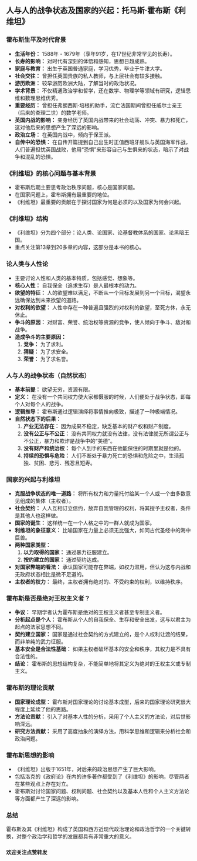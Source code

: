 ## 人与人的战争状态及国家的兴起：托马斯·霍布斯《利维坦》

### 霍布斯生平及时代背景

* **生活年份：** 1588年 - 1679年（享年91岁，在17世纪非常罕见的长寿）。
* **长寿的影响：** 对时代有深刻的体悟和感知，思想日趋成熟。
* **家庭与教育：** 出生于英国普通家庭，学习优秀，毕业于牛津大学。
* **社会交往：** 曾担任英国贵族的私人教师，与上层社会有较多接触。
* **游历欧洲：** 较早游历欧洲大陆，了解当时的政治状况。
* **学术背景：** 不仅精通政治学和哲学，还在数学、物理学等领域有研究，逻辑思维和数理思维优秀。
* **重要经历：** 曾担任弗朗西斯·培根的助手，流亡法国期间曾担任威尔士亲王（后来的查理二世）的数学老师。
* **英国内战的影响：** 亲身经历了英国内战带来的社会动荡、冲突、暴力和死亡，这对他后来的思想产生了深远的影响。
* **政治立场：** 在英国内战中，倾向于保王派。
* **自传中的恐惧：** 在自传开篇提到自己出生时正值西班牙舰队与英国海军作战，人们普遍担忧英国战败，他用“恐惧”来形容自己与生俱来的状态，暗示了对战争和混乱的恐惧。

### 《利维坦》的核心问题与基本背景

* 霍布斯后期主要思考政治秩序问题，核心是国家问题。
* 在国家问题上，霍布斯拥有最重要的地位。
* 《利维坦》最重要的贡献在于探讨国家为何是必须的以及国家为何会兴起。

### 《利维坦》结构

* 《利维坦》分为四个部分：论人类、论国家、论基督教体系的国家、论黑暗王国。
*  重点关注第13章到20多章的内容，这部分是本书的核心。

### 论人类与人性论

* 主要讨论人性和人类的基本特质，包括感觉、想象等。
* **核心人性：** 自我保全（追求生存）是人最根本的动力。
* **欲望的特征：** 人的欲望难以满足，不断从一个目标发展到另一个目标，渴望永远确保达到未来欲望的道路。
* **对权利的欲望：** 人性中存在一种普遍且强烈的对权利的欲望，至死方休，永无休止。
* **争斗的原因：** 对财富、荣誉、统治权等资源的竞争，使人倾向于争斗、敌对和战争。
* **造成争斗的主要原因：**
    1.  **竞争：** 为了求利。
    2.  **猜疑：** 为了求安全。
    3.  **荣誉：** 为了求名誉。

### 人与人的战争状态（自然状态）

* **基本前提：** 欲望无穷，资源有限。
* **定义：** 在没有一个共同权力使大家都慑服的时候，人们便处于战争状态，即每个人对每个人的战争。
* **逻辑推导：** 霍布斯通过逻辑演绎将事情推向极致，描述了一种极端情况。
* **自然状态下的后果：**
    1.  **产业无法存在：** 因为成果不稳定，缺乏基本的财产权和财产制度。
    2.  **没有公正与不公正：** 没有共同权力就没有法律，没有法律就无所谓公正与不公正，暴力和欺诈是战争中的“美德”。
    3.  **没有财产和统治权：** 每个人到手的东西在他能保住的时期里就是他的。
    4.  **持续的恐惧与危险：** 人们不断处于暴力死亡的恐惧和危险之中，生活孤独、贫困、悲污、残忍且短寿。

### 国家的兴起与利维坦

* **克服战争状态的唯一道路：** 将所有权力和力量托付给某一个人或一个由多数意见组成的集体（主权者）。
* **社会契约：** 人人互相订立信约，放弃自我管理的权利，将其授予主权者，条件是其他人也这样做。
* **国家的诞生：** 这样统一在一个人格之中的一群人就成为国家。
* **利维坦的象征意义：** 比喻国家在力量上必须无比强大，如同古代圣经中的海中巨兽。
* **两种国家类型：**
    1.  **以力取得的国家：** 通过暴力征服建立。
    2.  **按约建立的国家：** 通过契约达成。
* **对国家弊端的看法：** 承认国家可能存在弊端，如权力滥用，但认为这与内战和无政府状态相比是微不足道的。
* **主权者的权力：** 最终，主权者拥有绝对的、不受约束的权利，以维持秩序。

### 霍布斯是否是绝对王权主义者？

* **争议：** 早期学者认为霍布斯是绝对的王权主义者甚至专制主义者。
* **分析起点是个人：** 霍布斯从个人的自我保全、生存和安全出发，这与以君主为起点的法家思想不同。
* **契约建立国家：** 国家是通过社会契约的方式建立的，是个人权利让渡的结果，而非单纯的武力征服。
* **基本安全是合法性基础：** 如果主权者破坏基本的安全和秩序，其权力是不具有合法性的。
* **结论：** 霍布斯的思想结构复杂，不能简单地将其定义为绝对的王权主义或专制主义。

### 霍布斯的理论贡献

* **国家理论成型：** 霍布斯对国家理论的讨论基本成型，后来的国家理论研究很大程度上延续了他的思路。
* **方法论贡献：** 引入了对基本人性的分析，采用了个人主义的方法论，对后世影响深远。
* **研究方法贡献：** 采用了高度抽象的演绎方法，用科学思维和逻辑来分析社会和政治问题。

### 霍布斯思想的影响

* 《利维坦》出版于1651年，对后来的政治思想产生了巨大影响。
* 包括洛克的《政府论》在内的许多著作都受到了《利维坦》的影响，尽管两者在某些观点上存在对立。
* 霍布斯对讨论国家问题、权利问题、社会契约以及基本人性和个人主义方法论等方面都产生了深远的影响。

### 总结

霍布斯及其《利维坦》构成了英国和西方近现代政治理论和政治哲学的一个关键转换，对整个政治学和哲学的发展都具有非常重大的意义。

###

**欢迎关注点赞转发**
